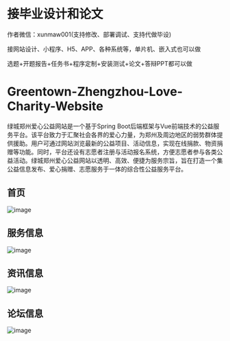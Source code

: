 # 接毕业设计和论文
作者微信：xunmaw001(支持修改、部署调试、支持代做毕设)

接网站设计、小程序、H5、APP、各种系统等，单片机、嵌入式也可以做

选题+开题报告+任务书+程序定制+安装测试+论文+答辩PPT都可以做
# Greentown-Zhengzhou-Love-Charity-Website
绿城郑州爱心公益网站是一个基于Spring Boot后端框架与Vue前端技术的公益服务平台。该平台致力于汇聚社会各界的爱心力量，为郑州及周边地区的弱势群体提供援助。用户可通过网站浏览最新的公益项目、活动信息，实现在线捐款、物资捐赠等功能。同时，平台还设有志愿者注册与活动报名系统，方便志愿者参与各类公益活动。绿城郑州爱心公益网站以透明、高效、便捷为服务宗旨，旨在打造一个集公益信息发布、爱心捐赠、志愿服务于一体的综合性公益服务平台。
## 首页
![image](https://github.com/user-attachments/assets/98133ae0-3ea7-4de6-9318-be18c970ccf3)
## 服务信息
![image](https://github.com/user-attachments/assets/f84d29b7-79ce-4cc1-b946-f6b989fcd906)
## 资讯信息
![image](https://github.com/user-attachments/assets/ea169565-b2a4-4ea9-8aeb-b38b98bee919)
## 论坛信息
![image](https://github.com/user-attachments/assets/91f0aebe-5374-4398-9ab6-a42368e10eac)
